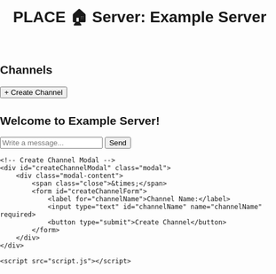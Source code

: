 <!DOCTYPE html>
<html lang="en">
<head>
    <meta charset="UTF-8">
    <meta name="viewport" content="width=device-width, initial-scale=1.0">
    <title>Create Channel Prototype</title>
    <link rel="stylesheet" href="style.css">
</head>
<body>
    <div class="app-container">
        <header>
            <h1>PLACE 🏠 Server: Example Server</h1>
        </header>
        <aside class="sidebar">
            <h2>Channels</h2>
            <ul id="channelList">
                <!-- Channels will be added here -->
            </ul>
            <button id="createChannelBtn">+ Create Channel</button>
        </aside>
        <main class="content">
            <div id="chatArea">
                <h2 id="selectedChannel">Welcome to Example Server!</h2>
                <div id="messages" class="messages"></div>
            </div>
            <form id="messageForm" class="message-form">
                <input type="text" id="messageInput" placeholder="Write a message..." autocomplete="off" required>
                <button type="submit">Send</button>
            </form>
        </main>
    </div>

    <!-- Create Channel Modal -->
    <div id="createChannelModal" class="modal">
        <div class="modal-content">
            <span class="close">&times;</span>
            <form id="createChannelForm">
                <label for="channelName">Channel Name:</label>
                <input type="text" id="channelName" name="channelName" required>
                <button type="submit">Create Channel</button>
            </form>
        </div>
    </div>

    <script src="script.js"></script>
</body>
</html>
<style>
body, html {
    margin: 0;
    padding: 0;
    font-family: Arial, sans-serif;
}

.app-container {
    display: flex;
    height: 100vh;
}

header {
    background-color: #7289da;
    color: white;
    padding: 10px;
    text-align: center;
}

.sidebar {
    background-color: #2c2f33;
    color: white;
    width: 240px;
    padding: 20px;
}

.sidebar h2, .content h2 {
    margin-top: 0;
}

.content {
    flex-grow: 1;
    padding: 20px;
}

.modal {
    display: none;
    position: fixed;
    z-index: 1;
    left: 0;
    top: 0;
    width: 100%;
    height: 100%;
    overflow: auto;
    background-color: rgba(0,0,0,0.4);
}

.modal-content {
    background-color: #fefefe;
    margin: 15% auto;
    padding: 20px;
    border: 1px solid #888;
    width: 80%;
    max-width: 500px;
}

.close {
    color: #aaa;
    float: right;
    font-size: 28px;
    font-weight: bold;
}

.close:hover,
.close:focus {
    color: black;
    text-decoration: none;
    cursor: pointer;
}

#channelList {
    list-style: none;
    padding: 0;
}

#channelList li {
    padding: 10px 0;
    border-bottom: 1px solid #444;
    cursor: pointer;
}

.messages {
    border: 1px solid #ccc;
    margin-bottom: 10px;
    height: 300px;
    overflow-y: auto;
    padding: 10px;
    background-color: #f9f9f9;
}

.message-form {
    display: flex;
}

#messageInput {
    flex-grow: 1;
    padding: 10px;
    margin-right: 10px;
    border: 1px solid #ccc;
    border-radius: 4px;
}

#messageForm button {
    padding: 10px 20px;
    background-color: #7289da;
    color: white;
    border: none;
    border-radius: 4px;
    cursor: pointer;
}

#messageForm button:hover {
    background-color: #5b6eae;
}
</style>
<script>
document.getElementById('createChannelBtn').addEventListener('click', function() {
    document.getElementById('createChannelModal').style.display = 'block';
});

document.querySelector('.close').addEventListener('click', function() {
    document.getElementById('createChannelModal').style.display = 'none';
});

document.getElementById('createChannelForm').addEventListener('submit', function(e) {
    e.preventDefault();
    const channelName = document.getElementById('channelName').value;
    if (channelName) {
        const li = document.createElement('li');
        li.textContent = channelName;
        document.getElementById('channelList').appendChild(li);
        document.getElementById('createChannelModal').style.display = 'none';
        document.getElementById('channelName').value = ''; // Reset input field
    }
});

let selectedChannelName = '';

document.getElementById('messageForm').addEventListener('submit', function(e) {
    e.preventDefault();
    const messageInput = document.getElementById('messageInput');
    const message = messageInput.value;
    if (message && selectedChannelName) {
        const messageElement = document.createElement('p');
        messageElement.textContent = `${selectedChannelName}: ${message}`;
        document.getElementById('messages').appendChild(messageElement);
        messageInput.value = ''; // Reset input field
    } else {
        alert('Please select a channel first.');
    }
});

document.getElementById('channelList').addEventListener('click', function(e) {
    if (e.target.tagName === 'LI') {
        selectedChannelName = e.target.textContent;
        document.getElementById('selectedChannel').textContent = `Channel: ${selectedChannelName}`;
        document.getElementById('messages').innerHTML = ''; // Clear previous messages
    }
});
</script>